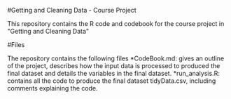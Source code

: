 #Getting and Cleaning Data - Course Project

This repository contains the R code and codebook for the course project in "Getting and Cleaning Data"

#Files

The repository contains the following files
*CodeBook.md: gives an outline of the project, describes how the input data is processed to produced the final dataset and details the variables in the final dataset.
*run_analysis.R: contains all the code to produce the final dataset tidyData.csv, including comments explaining the code.